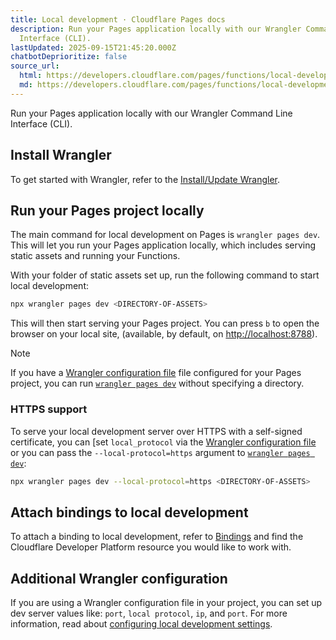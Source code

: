 ```yaml
---
title: Local development · Cloudflare Pages docs
description: Run your Pages application locally with our Wrangler Command Line
  Interface (CLI).
lastUpdated: 2025-09-15T21:45:20.000Z
chatbotDeprioritize: false
source_url:
  html: https://developers.cloudflare.com/pages/functions/local-development/
  md: https://developers.cloudflare.com/pages/functions/local-development/index.md
---
```


Run your Pages application locally with our Wrangler Command Line Interface (CLI).

## Install Wrangler

To get started with Wrangler, refer to the [Install/Update Wrangler](https://developers.cloudflare.com/workers/wrangler/install-and-update/).

## Run your Pages project locally

The main command for local development on Pages is `wrangler pages dev`. This will let you run your Pages application locally, which includes serving static assets and running your Functions.

With your folder of static assets set up, run the following command to start local development:

```sh
npx wrangler pages dev <DIRECTORY-OF-ASSETS>
```

This will then start serving your Pages project. You can press `b` to open the browser on your local site, (available, by default, on <http://localhost:8788>).

Note

If you have a [Wrangler configuration file](https://developers.cloudflare.com/pages/functions/wrangler-configuration/) file configured for your Pages project, you can run [`wrangler pages dev`](https://developers.cloudflare.com/workers/wrangler/commands/#dev-1) without specifying a directory.

### HTTPS support

To serve your local development server over HTTPS with a self-signed certificate, you can \[set `local_protocol` via the [Wrangler configuration file](https://developers.cloudflare.com/pages/functions/wrangler-configuration/#local-development-settings) or you can pass the `--local-protocol=https` argument to [`wrangler pages dev`](https://developers.cloudflare.com/workers/wrangler/commands/#dev-1):

```sh
npx wrangler pages dev --local-protocol=https <DIRECTORY-OF-ASSETS>
```

## Attach bindings to local development

To attach a binding to local development, refer to [Bindings](https://developers.cloudflare.com/pages/functions/bindings/) and find the Cloudflare Developer Platform resource you would like to work with.

## Additional Wrangler configuration

If you are using a Wrangler configuration file in your project, you can set up dev server values like: `port`, `local protocol`, `ip`, and `port`. For more information, read about [configuring local development settings](https://developers.cloudflare.com/pages/functions/wrangler-configuration/#local-development-settings).
